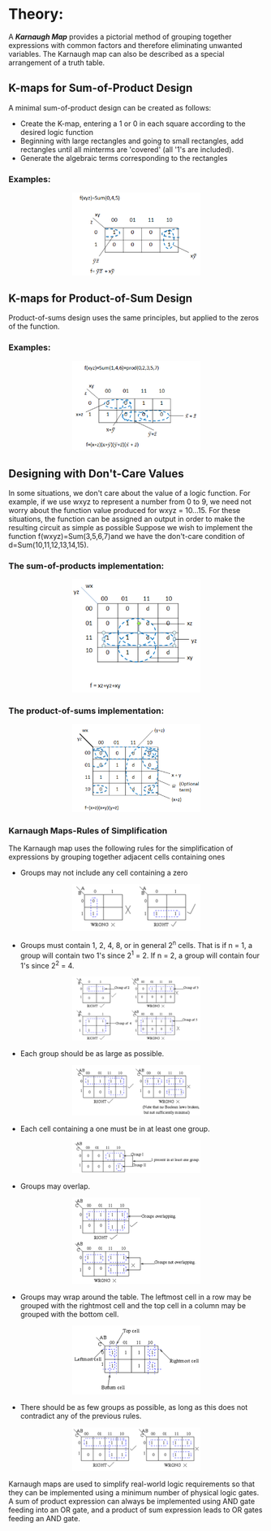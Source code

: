 # Theory:

A ***Karnaugh Map*** provides a pictorial method of grouping together expressions with common factors and therefore eliminating unwanted variables. The Karnaugh map can also be described as a special arrangement of a truth table.


## K-maps for Sum-of-Product Design

A minimal sum-of-product design can be created as follows:

- Create the K-map, entering a 1 or 0 in each square according to the desired logic function
- Beginning with large rectangles and going to small rectangles, add rectangles until all minterms are 'covered' (all '1's are included).
- Generate the algebraic terms corresponding to the rectangles

### Examples:

<center>
<img src="./images/Img8.png" style="width:50%;">
</center>

## K-maps for Product-of-Sum Design

Product-of-sums design uses the same principles, but applied to the zeros of the function.

### Examples:

<center>
<img src="./images/Img9.png" style="width:50%;">
</center>

## Designing with Don't-Care Values

In some situations, we don't care about the value of a logic function.
For example, if we use wxyz to represent a number from 0 to 9, we need not worry about the function value produced for wxyz = 10...15.
For these situations, the function can be assigned an output in order to make the resulting circuit as simple as possible
Suppose we wish to implement the function f(wxyz)=Sum(3,5,6,7)and we have the don't-care condition of d=Sum(10,11,12,13,14,15).

### The sum-of-products implementation:

<center>
<img src="./images/Img10.png" style="width:50%;">
</center>

### The product-of-sums implementation:

<center>
<img src="./images/Img11.png" style="width:50%;">
</center>


### Karnaugh Maps-Rules of Simplification

The Karnaugh map uses the following rules for the simplification of expressions by grouping together adjacent cells containing ones

- Groups may not include any cell containing a zero

<center>
<img src="./images/Img1.png" style="width:50%;">
</center>

- Groups must contain 1, 2, 4, 8, or in general 2<sup>n</sup> cells. That is if n = 1, a group will contain two 1's since 2<sup>1</sup> = 2. If n = 2, a group will contain four 1's since 2<sup>2</sup> = 4.

<center>
<img src="./images/Img2.png" style="width:50%;">
</center>

- Each group should be as large as possible.

<center>
<img src="./images/Img3.png" style="width:50%;">
</center>

- Each cell containing a one must be in at least one group.

<center>
<img src="./images/Img4.png" style="width:50%;">
</center>

- Groups may overlap.

<center>
<img src="./images/Img5.png" style="width:50%;">
</center>

- Groups may wrap around the table. The leftmost cell in a row may be grouped with the rightmost cell and the top cell in a column may be grouped with the bottom cell.

<center>
<img src="./images/Img6.png" style="width:50%;">
</center>

- There should be as few groups as possible, as long as this does not contradict any of the previous rules.

<center>
<img src="./images/Img7.png" style="width:50%;">
</center>

Karnaugh maps are used to simplify real-world logic requirements so that they can be implemented using a minimum number of physical logic gates. A sum of product expression can always be implemented using AND gate feeding into an OR gate, and a product of sum expression leads to OR gates feeding an AND gate.


